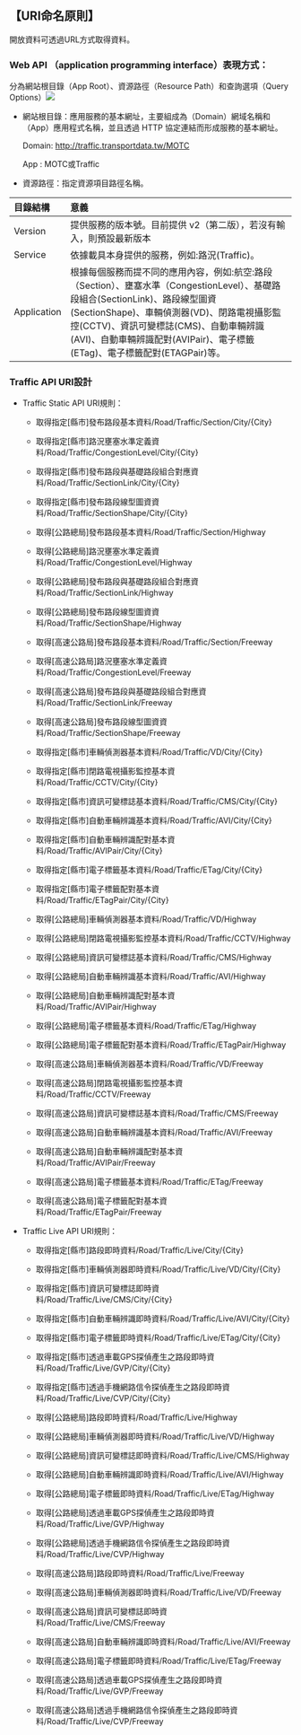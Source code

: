 ## 【URI命名原則】


開放資料可透過URL方式取得資料。

###  Web API （application programming interface）表現方式：
   分為網站根目錄（App Root）、資源路徑（Resource Path）和查詢選項（Query Options）![ ](https://ptx.transportdata.tw/PTX/Content/Images/sample_06.jpg)



- 網站根目錄：應用服務的基本網址，主要組成為（Domain）網域名稱和（App）應用程式名稱，並且透過 HTTP 協定連結而形成服務的基本網址。

    Domain: http://traffic.transportdata.tw/MOTC

     App : MOTC或Traffic
     
- 資源路徑：指定資源項目路徑名稱。
 

| 目錄結構 |  意義  |
| :-- | :-------- |
|  Version|提供服務的版本號。目前提供 v2（第二版），若沒有輸入，則預設最新版本 |
| Service|依據載具本身提供的服務，例如:路況(Traffic)。|
| Application| 根據每個服務而提不同的應用內容，例如:航空:路段（Section）、壅塞水準（CongestionLevel）、基礎路段組合(SectionLink)、路段線型圖資(SectionShape)、車輛偵測器(VD)、閉路電視攝影監控(CCTV)、資訊可變標誌(CMS)、自動車輛辨識(AVI)、自動車輛辨識配對(AVIPair)、電子標籤(ETag)、電子標籤配對(ETAGPair)等。|


###  Traffic API URI設計 

- Traffic Static API URI規則：
   + 取得指定[縣市]發布路段基本資料/Road/Traffic/Section/City/{City}
   + 取得指定[縣市]路況壅塞水準定義資料/Road/Traffic/CongestionLevel/City/{City}
   + 取得指定[縣市]發布路段與基礎路段組合對應資料/Road/Traffic/SectionLink/City/{City}
   + 取得指定[縣市]發布路段線型圖資資料/Road/Traffic/SectionShape/City/{City}
   
   + 取得[公路總局]發布路段基本資料/Road/Traffic/Section/Highway
   + 取得[公路總局]路況壅塞水準定義資料/Road/Traffic/CongestionLevel/Highway
   + 取得[公路總局]發布路段與基礎路段組合對應資料/Road/Traffic/SectionLink/Highway
   + 取得[公路總局]發布路段線型圖資資料/Road/Traffic/SectionShape/Highway
   
   + 取得[高速公路局]發布路段基本資料/Road/Traffic/Section/Freeway
   + 取得[高速公路局]路況壅塞水準定義資料/Road/Traffic/CongestionLevel/Freeway
   + 取得[高速公路局]發布路段與基礎路段組合對應資料/Road/Traffic/SectionLink/Freeway
   + 取得[高速公路局]發布路段線型圖資資料/Road/Traffic/SectionShape/Freeway

   + 取得指定[縣市]車輛偵測器基本資料/Road/Traffic/VD/City/{City}
   + 取得指定[縣市]閉路電視攝影監控基本資料/Road/Traffic/CCTV/City/{City}
   + 取得指定[縣市]資訊可變標誌基本資料/Road/Traffic/CMS/City/{City}
   + 取得指定[縣市]自動車輛辨識基本資料/Road/Traffic/AVI/City/{City}
   + 取得指定[縣市]自動車輛辨識配對基本資料/Road/Traffic/AVIPair/City/{City}
   + 取得指定[縣市]電子標籤基本資料/Road/Traffic/ETag/City/{City}
   + 取得指定[縣市]電子標籤配對基本資料/Road/Traffic/ETagPair/City/{City}

   + 取得[公路總局]車輛偵測器基本資料/Road/Traffic/VD/Highway
   + 取得[公路總局]閉路電視攝影監控基本資料/Road/Traffic/CCTV/Highway
   + 取得[公路總局]資訊可變標誌基本資料/Road/Traffic/CMS/Highway
   + 取得[公路總局]自動車輛辨識基本資料/Road/Traffic/AVI/Highway
   + 取得[公路總局]自動車輛辨識配對基本資料/Road/Traffic/AVIPair/Highway
   + 取得[公路總局]電子標籤基本資料/Road/Traffic/ETag/Highway
   + 取得[公路總局]電子標籤配對基本資料/Road/Traffic/ETagPair/Highway

   + 取得[高速公路局]車輛偵測器基本資料/Road/Traffic/VD/Freeway
   + 取得[高速公路局]閉路電視攝影監控基本資料/Road/Traffic/CCTV/Freeway
   + 取得[高速公路局]資訊可變標誌基本資料/Road/Traffic/CMS/Freeway
   + 取得[高速公路局]自動車輛辨識基本資料/Road/Traffic/AVI/Freeway
   + 取得[高速公路局]自動車輛辨識配對基本資料/Road/Traffic/AVIPair/Freeway
   + 取得[高速公路局]電子標籤基本資料/Road/Traffic/ETag/Freeway
   + 取得[高速公路局]電子標籤配對基本資料/Road/Traffic/ETagPair/Freeway



- Traffic Live API URI規則：
   + 取得指定[縣市]路段即時資料/Road/Traffic/Live/City/{City}
   + 取得指定[縣市]車輛偵測器即時資料/Road/Traffic/Live/VD/City/{City}
   + 取得指定[縣市]資訊可變標誌即時資料/Road/Traffic/Live/CMS/City/{City}
   + 取得指定[縣市]自動車輛辨識即時資料/Road/Traffic/Live/AVI/City/{City}
   + 取得指定[縣市]電子標籤即時資料/Road/Traffic/Live/ETag/City/{City}
   + 取得指定[縣市]透過車載GPS探偵產生之路段即時資料/Road/Traffic/Live/GVP/City/{City}
   + 取得指定[縣市]透過手機網路信令探偵產生之路段即時資料/Road/Traffic/Live/CVP/City/{City}
   
   + 取得[公路總局]路段即時資料/Road/Traffic/Live/Highway
   + 取得[公路總局]車輛偵測器即時資料/Road/Traffic/Live/VD/Highway
   + 取得[公路總局]資訊可變標誌即時資料/Road/Traffic/Live/CMS/Highway
   + 取得[公路總局]自動車輛辨識即時資料/Road/Traffic/Live/AVI/Highway
   + 取得[公路總局]電子標籤即時資料/Road/Traffic/Live/ETag/Highway
   + 取得[公路總局]透過車載GPS探偵產生之路段即時資料/Road/Traffic/Live/GVP/Highway
   + 取得[公路總局]透過手機網路信令探偵產生之路段即時資料/Road/Traffic/Live/CVP/Highway
   
   + 取得[高速公路局]路段即時資料/Road/Traffic/Live/Freeway
   + 取得[高速公路局]車輛偵測器即時資料/Road/Traffic/Live/VD/Freeway
   + 取得[高速公路局]資訊可變標誌即時資料/Road/Traffic/Live/CMS/Freeway
   + 取得[高速公路局]自動車輛辨識即時資料/Road/Traffic/Live/AVI/Freeway
   + 取得[高速公路局]電子標籤即時資料/Road/Traffic/Live/ETag/Freeway
   + 取得[高速公路局]透過車載GPS探偵產生之路段即時資料/Road/Traffic/Live/GVP/Freeway
   + 取得[高速公路局]透過手機網路信令探偵產生之路段即時資料/Road/Traffic/Live/CVP/Freeway



